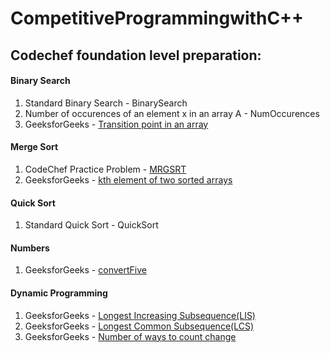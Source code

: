 # CompetitiveProgrammingwithC++
## Codechef foundation level preparation: 
#### Binary Search
1. Standard Binary Search - BinarySearch
2. Number of occurences of an element x in an array A - NumOccurences
3. GeeksforGeeks - [Transition point in an array](https://practice.geeksforgeeks.org/problems/find-transition-point/1)
#### Merge Sort
1. CodeChef Practice Problem - [MRGSRT](https://www.codechef.com/problems/MRGSRT)
2. GeeksforGeeks - [kth element of two sorted arrays](https://practice.geeksforgeeks.org/problems/k-th-element-of-two-sorted-array/0/) 
#### Quick Sort
1. Standard Quick Sort - QuickSort
#### Numbers
1. GeeksforGeeks - [convertFive](https://practice.geeksforgeeks.org/problems/replace-all-0s-with-5/1/)
#### Dynamic Programming
1. GeeksforGeeks - [Longest Increasing Subsequence(LIS)](https://practice.geeksforgeeks.org/problems/longest-increasing-subsequence/0/)
2. GeeksforGeeks - [Longest Common Subsequence(LCS)](https://practice.geeksforgeeks.org/problems/longest-common-subsequence/0/)
3. GeeksforGeeks - [Number of ways to count change](https://practice.geeksforgeeks.org/problems/coin-change/0/)
